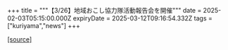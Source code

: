 +++
title = """【3/26】地域おこし協力隊活動報告会を開催"""
date = 2025-02-03T05:15:00.000Z
expiryDate = 2025-03-12T09:16:54.332Z
tags = ["kuriyama","news"]
+++


[[source]](https://www.town.kuriyama.hokkaido.jp/soshiki/31/21389.html)
